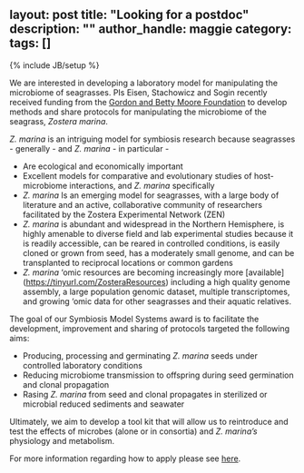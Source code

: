 layout: post
title: "Looking for a postdoc"
description: ""
author_handle: maggie
category:
tags: []
---
{% include JB/setup %}

We are interested in developing a laboratory model for manipulating the microbiome of seagrasses. PIs Eisen, Stachowicz and Sogin recently received funding from the [Gordon and Betty Moore Foundation](https://www.moore.org/initiative-strategy-detail?initiativeId=symbiosis-in-aquatic-systems-initiative) to develop methods and share protocols for manipulating the microbiome of the seagrass, *Zostera marina*. 

*Z. marina* is an intriguing model for symbiosis research because seagrasses - generally - and *Z. marina* - in particular - 	

- Are ecological and economically important
- Excellent models for comparative and evolutionary studies of host-microbiome interactions, and *Z. marina* specifically 
- *Z. marina* Is an emerging model for seagrasses, with a large body of literature and an active, collaborative community of researchers facilitated by the Zostera Experimental Network (ZEN)
- *Z. marina* is abundant and widespread in the Northern Hemisphere, is highly amenable to diverse field and lab experimental studies because it is readily accessible, can be reared in controlled conditions, is easily cloned or grown from seed, has a moderately small genome, and can be transplanted to reciprocal locations or common gardens 
- *Z. marina* ‘omic resources are becoming increasingly more [available] (https://tinyurl.com/ZosteraResources) including a high quality genome assembly, a large population genomic dataset, multiple transcriptomes, and growing ‘omic data for other seagrasses and their aquatic relatives.

The goal of our Symbiosis Model Systems award is to facilitate the development, improvement and sharing of protocols targeted the following aims: 

- Producing, processing and germinating *Z. marina* seeds under controlled laboratory conditions 
- Reducing microbiome transmission to offspring during seed germination and clonal propagation 
- Rasing *Z. marina* from seed and clonal propagates in sterilized or microbial reduced sediments and seawater

Ultimately, we aim to develop a tool kit that will allow us to reintroduce and test the effects of microbes (alone or in consortia) and *Z. marina’s* physiology and metabolism.

For more information regarding how to apply please see [here](/assets/pdfs/moore-recruit-2020.pdf). 
